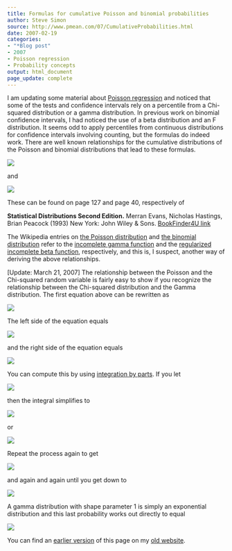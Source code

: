 ```yaml
---
title: Formulas for cumulative Poisson and binomial probabilities
author: Steve Simon
source: http://www.pmean.com/07/CumulativeProbabilities.html
date: 2007-02-19
categories:
- "*Blog post"
- 2007
- Poisson regression
- Probability concepts
output: html_document
page_update: complete
---
```


I am updating some material about [Poisson regression][sim3] and noticed that some of the tests and confidence intervals rely on a percentile from a Chi-squared distribution or a gamma distribution. In previous work on binomial confidence intervals, I had noticed the use of a beta distribution and an F distribution. It seems odd to apply percentiles from continuous distributions for confidence intervals involving counting, but the formulas do indeed work. There are well known relationships for the cumulative distributions of the Poisson and binomial distributions that lead to these formulas.

![](http://www.pmean.com/new-images/07/CumulativeProbabilities01.gif)

and

![](http://www.pmean.com/new-images/07/CumulativeProbabilities02.gif)

These can be found on page 127 and page 40, respectively of

**Statistical Distributions Second Edition.** Merran Evans, Nicholas Hastings, Brian Peacock (1993) New York: John Wiley & Sons. [BookFinder4U link][eva1]

The Wikipedia entries on [the Poisson distribution][wik1] and [the binomial distribution][wik2] refer to the [incomplete gamma function][wik3] and the [regularized incomplete beta function][wik4], respectively, and this is, I suspect, another way of deriving the above relationships.

[Update: March 21, 2007] The relationship between the Poisson and the Chi-squared random variable is fairly easy to show if you recognize the relationship between the Chi-squared distribution and the Gamma distribution. The first equation above can be rewritten as

![](http://www.pmean.com/new-images/07/CumulativeProbabilities03.gif)

The left side of the equation equals

![](http://www.pmean.com/new-images/07/CumulativeProbabilities04.gif)

and the right side of the equation equals

![](http://www.pmean.com/new-images/07/CumulativeProbabilities05.gif)

You can compute this by using [integration by parts](http://en.wikipedia.org/wiki/Integration_by_parts). If you let

![](http://www.pmean.com/new-images/07/CumulativeProbabilities06.gif)

then the integral simplifies to

![](http://www.pmean.com/new-images/07/CumulativeProbabilities07.gif)

or

![](http://www.pmean.com/new-images/07/CumulativeProbabilities08.gif)

Repeat the process again to get

![](http://www.pmean.com/new-images/07/CumulativeProbabilities09.gif)

and again and again until you get down to

![](http://www.pmean.com/new-images/07/CumulativeProbabilities10.gif)

A gamma distribution with shape parameter 1 is simply an exponential distribution and this last probability works out directly to equal

![](http://www.pmean.com/new-images/07/CumulativeProbabilities11.gif)

You can find an [earlier version][sim1] of this page on my [old website][sim2].

[sim1]: http://www.pmean.com/07/CumulativeProbabilities.html
[sim2]: http://www.pmean.com
[sim3]: http://www.pmean.com/99/poisson.html

[eva1]: http://www.bookfinder4u.com/detail/0471559512.html

[wik1]: http://en.wikipedia.org/wiki/Poisson_distribution
[wik2]: http://en.wikipedia.org/wiki/Binomial_distribution
[wik3]: http://en.wikipedia.org/wiki/Incomplete_gamma_function
[wik4]: http://en.wikipedia.org/wiki/Incomplete_beta_function#Incomplete_beta_function